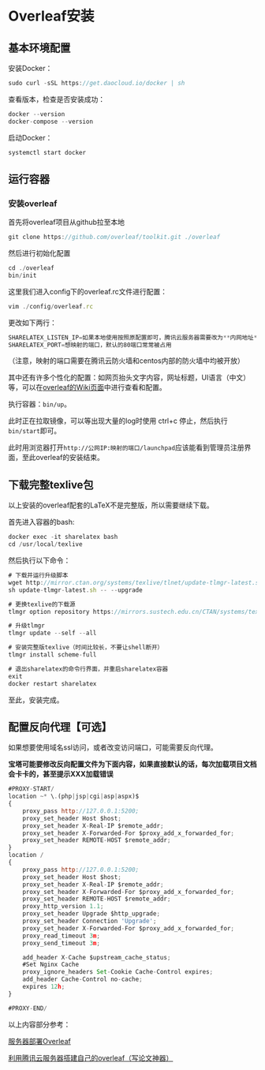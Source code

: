 # Overleaf安装

## 基本环境配置

安装Docker：

```javascript
sudo curl -sSL https://get.daocloud.io/docker | sh
```

查看版本，检查是否安装成功：

```javascript
docker --version
docker-compose --version
```

启动Docker：

```javascript
systemctl start docker
```

## 运行容器

### 安装overleaf

首先将overleaf项目从github拉至本地

```javascript
git clone https://github.com/overleaf/toolkit.git ./overleaf
```

然后进行初始化配置

```javascript
cd ./overleaf
bin/init
```

这里我们进入config下的overleaf.rc文件进行配置：

```javascript
vim ./config/overleaf.rc
```

更改如下两行：

```javascript
SHARELATEX_LISTEN_IP=如果本地使用按照原配置即可，腾讯云服务器需要改为**内网地址**
SHARELATEX_PORT=想映射的端口，默认的80端口常常被占用
```

（注意，映射的端口需要在腾讯云防火墙和centos内部的防火墙中均被开放）

其中还有许多个性化的配置：如网页抬头文字内容，网址标题，UI语言（中文）等，可以在[overleaf的Wiki页面](https://link.zhihu.com/?target=https%3A//github.com/overleaf/overleaf/wiki)中进行查看和配置。

执行容器：`bin/up`。

此时正在拉取镜像，可以等出现大量的log时使用 ctrl+c 停止，然后执行`bin/start`即可。

此时用浏览器打开`http://公网IP:映射的端口/launchpad`应该能看到管理员注册界面，至此overleaf的安装结束。

## 下载完整texlive包

以上安装的overleaf配套的LaTeX不是完整版，所以需要继续下载。

首先进入容器的bash:

```javascript
docker exec -it sharelatex bash
cd /usr/local/texlive
```

然后执行以下命令：

```javascript
# 下载并运行升级脚本
wget http://mirror.ctan.org/systems/texlive/tlnet/update-tlmgr-latest.sh
sh update-tlmgr-latest.sh -- --upgrade

# 更换texlive的下载源
tlmgr option repository https://mirrors.sustech.edu.cn/CTAN/systems/texlive/tlnet/

# 升级tlmgr
tlmgr update --self --all

# 安装完整版texlive（时间比较长，不要让shell断开）
tlmgr install scheme-full

# 退出sharelatex的命令行界面，并重启sharelatex容器
exit
docker restart sharelatex
```

至此，安装完成。

## 配置反向代理【可选】

如果想要使用域名ssl访问，或者改变访问端口，可能需要反向代理。

**宝塔可能要修改反向配置文件为下面内容，如果直接默认的话，每次加载项目文档会卡卡的，甚至提示XXX加载错误**

```javascript
#PROXY-START/
location ~* \.(php|jsp|cgi|asp|aspx)$
{
    proxy_pass http://127.0.0.1:5200;
    proxy_set_header Host $host;
    proxy_set_header X-Real-IP $remote_addr;
    proxy_set_header X-Forwarded-For $proxy_add_x_forwarded_for;
    proxy_set_header REMOTE-HOST $remote_addr;
}
location /
{
    proxy_pass http://127.0.0.1:5200;
    proxy_set_header Host $host;
    proxy_set_header X-Real-IP $remote_addr;
    proxy_set_header X-Forwarded-For $proxy_add_x_forwarded_for;
    proxy_set_header REMOTE-HOST $remote_addr;
    proxy_http_version 1.1;
    proxy_set_header Upgrade $http_upgrade;
    proxy_set_header Connection 'Upgrade';
    proxy_set_header X-Forwarded-For $proxy_add_x_forwarded_for;
    proxy_read_timeout 3m;
    proxy_send_timeout 3m;

    add_header X-Cache $upstream_cache_status;
    #Set Nginx Cache
    proxy_ignore_headers Set-Cookie Cache-Control expires;
    add_header Cache-Control no-cache;
    expires 12h;
}

#PROXY-END/
```

以上内容部分参考：

[服务器部署Overleaf](https://zlogs.net/blog/21/11101200/)

[利用腾讯云服务器搭建自己的overleaf（写论文神器）](https://zhuanlan.zhihu.com/p/481788258)